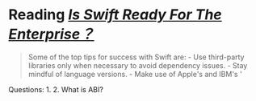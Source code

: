 # Reading *[Is Swift Ready For The Enterprise？](https://www.raywenderlich.com/156892/swift-ready-enterprise)*



> Some of the top tips for success with Swift are:
    - Use third-party libraries only when necessary to avoid dependency issues.
    - Stay mindful of language versions.
    - Make use of Apple's and IBM's '

Questions:
1. 
2. What is ABI?
